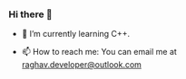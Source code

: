 ### Hi there 👋
<!--
- 🔭 I’m currently working on ...
-->
- 🌱 I’m currently learning C++.
<!--
- 👯 I’m looking to collaborate on ...
- 🤔 I’m looking for help with ...
- 💬 Ask me about ...
-->
- 📫 How to reach me: You can email me at raghav.developer@outlook.com
<!--
- 😄 Pronouns: ...
- ⚡ Fun fact: ...
-->
